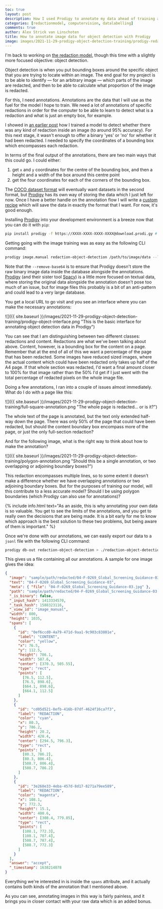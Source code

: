 ```yaml
---
toc: true
layout: post
description: How I used Prodigy to annotate my data ahead of training an object detection model
categories: [redactionmodel, computervision, datalabelling]
comments: true
author: Alex Strick van Linschoten
title: How to annotate image data for object detection with Prodigy
image: images/2021-11-29-prodigy-object-detection-training/prodigy-redaction.png
---
```


I'm back to working on [the redaction model](https://mlops.systems/fastai/redactionmodel/computervision/datalabelling/2021/09/06/redaction-classification-chapter-2.html), though this time with a slightly more focused objective: object detection.

Object detection is when you put bounding boxes around the specific object that you are trying to locate within an image. The end goal for my project is to be able to identify — for an arbitrary image — which parts of the image are redacted, and then to be able to calculate what proportion of the image is redacted.

For this, I need annotations. Annotations are the data that I will use as the fuel for the model I hope to train. We need a lot of annotations of specific redactions in order for the computer to be able to learn to detect what is a redaction and what is just an empty box, for example.

I showed in [an earlier post](https://mlops.systems/fastai/redactionmodel/computervision/datalabelling/2021/09/06/redaction-classification-chapter-2.html) how I trained a model to detect whether there was any kind of redaction inside an image (to around 95% accuracy). For this next stage, it wasn't enough to offer a binary 'yes' or 'no' for whether it had been redacted. I needed to specify the coordinates of a bounding box which encompasses each redaction.

In terms of the final output of the annotations, there are two main ways that this could go. I could either:

1. get `x` and `y` coordinates for the centre of the bounding box, and then a height and a width of the box around this centre point
2. get the four coordinates for each of the corners of the bounding box.

The [COCO dataset format](https://www.immersivelimit.com/tutorials/create-coco-annotations-from-scratch) will eventually want datasets in the second format, but [Prodigy](https://prodi.gy) has its own way of storing the data which I just left for now. Once I have a better handle on the annotation flow I will write a [custom recipe](https://prodi.gy/docs/custom-recipes) which will save the data in exactly the format that I want. For now, it's good enough.

Installing [Prodigy](https://prodi.gy) into your development environment is a breeze now that you can do it with `pip`:

```bash
pip install prodigy -f https://XXXX-XXXX-XXXX-XXXX@download.prodi.gy # where the XXXs are your license code
```

Getting going with the image training was as easy as the following CLI command:

```bash
prodigy image.manual redaction-object-detection /path/to/image/data --label CONTENT,REDACTION --remove-base64
```

Note that the `--remove-base64` is to ensure that Prodigy doesn't store the raw binary image data inside the database alongside the annotations. [Prodigy](https://prodi.gy) (and their sister tool [Spacy](https://spacy.io)) is a little more focused on textual data, where storing the original data alongside the annotation doesn't pose too much of an issue, but for image files this probably is a bit of an anti-pattern and could lead to a very large database.

You get a local URL to go visit and you see an interface where you can make the necessary annotations:

![]({{ site.baseurl }}/images/2021-11-29-prodigy-object-detection-training/prodigy-object-interface.png "This is the basic interface for annotating object detection data in Prodigy")

You can see that I am distinguishing between two different classes: redactions and content. Redactions are what we've been talking about above. Content, however, is a bounding box for the content on a page. Remember that at the end of all of this we want a percentage of the page that has been redacted. Some images have reduced sized images, where the actual content which could have been redacted only takes up half of the A4 page. If that whole section was redacted, I'd want a final amount closer to 100% for that image rather than the 50% I'd get if I just went with the total percentage of redacted pixels on the whole image file.

Doing a few annotations, I ran into a couple of issues almost immediately. What do I do with a page like this:

![]({{ site.baseurl }}/images/2021-11-29-prodigy-object-detection-training/full-square-annotation.png "The whole page is redacted... or is it?")

The whole text of the page is annotated, but the text only extended half-way down the page. There was only 50% of the page that could have been redacted, but should the content boundary box encompass more of the page, or just the only full-section redaction?

And for the following image, what is the right way to think about how to make the annotation?

![]({{ site.baseurl }}/images/2021-11-29-prodigy-object-detection-training/polygon-annotation.png "Should this be a single annotation, or two overlapping or adjoining boundary boxes?")

This redaction encompasses multiple lines, so to some extent it doesn't make a difference whether we have overlapping annotations or two adjoining boundary boxes. But for the purposes of training our model, will this contribute to a less accurate model? Should I be using polygon boundaries (which Prodigy can also use for annotations)?

{% include info.html text="As an aside, this is why annotating your own data is so valuable. You get to see the limits of the annotations, and you get to really own the decisions that are being made. It is a bit early for me to know which approach is the best solution to these two problems, but being aware of them is important." %}

Once we're done with our annotations, we can easily export our data to a `jsonl` file with the following CLI command:

```bash
prodigy db-out redaction-object-detection > ./redaction-object-detection-annotations.jsonl
```

This gives us a file containing all our annotations. A sample for one image gives the idea:

```json
{
  "image": "sample/path/redacted/04-F-0269_Global_Screening_Guidance-03.jpg",
  "text": "04-F-0269_Global_Screening_Guidance-03",
  "meta": { "file": "04-F-0269_Global_Screening_Guidance-03.jpg" },
  "path": "sample/path/redacted/04-F-0269_Global_Screening_Guidance-03.jpg",
  "_is_binary": false,
  "_input_hash": 1413334570,
  "_task_hash": 1588323116,
  "_view_id": "image_manual",
  "width": 800,
  "height": 1035,
  "spans": [
    {
      "id": "0ef6ccd0-4a79-471d-9aa1-9c903c83801e",
      "label": "CONTENT",
      "color": "yellow",
      "x": 76.5,
      "y": 112.5,
      "height": 786.1,
      "width": 587.6,
      "center": [370.3, 505.55],
      "type": "rect",
      "points": [
        [76.5, 112.5],
        [76.5, 898.6],
        [664.1, 898.6],
        [664.1, 112.5]
      ]
    },
    {
      "id": "cd05d521-8efb-416b-87df-4624f16ca7f3",
      "label": "REDACTION",
      "color": "cyan",
      "x": 80.3,
      "y": 786.2,
      "height": 20.2,
      "width": 428.4,
      "center": [294.5, 796.3],
      "type": "rect",
      "points": [
        [80.3, 786.2],
        [80.3, 806.4],
        [508.7, 806.4],
        [508.7, 786.2]
      ]
    },
    {
      "id": "3e268e33-4eba-457d-8d17-8271a79ee589",
      "label": "REDACTION",
      "color": "magenta",
      "x": 108.1,
      "y": 772.3,
      "height": 15.1,
      "width": 400.6,
      "center": [308.4, 779.85],
      "type": "rect",
      "points": [
        [108.1, 772.3],
        [108.1, 787.4],
        [508.7, 787.4],
        [508.7, 772.3]
      ]
    }
  ],
  "answer": "accept",
  "_timestamp": 1638214078
}
```

Everything we're interested in is inside the `spans` attribute, and it actually contains both kinds of the annotation that I mentioned above.

As you can see, annotating images in this way is fairly painless, and it brings
you in closer contact with your raw data which is an added bonus.
